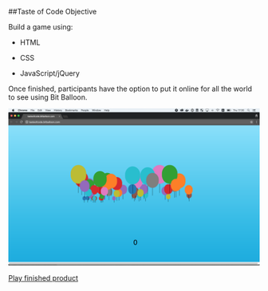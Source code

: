 ##Taste of Code Objective

 Build a game using:

 * HTML

 * CSS

 * JavaScript/jQuery

 Once finished, participants have the option to put it online for all the world
 to see using Bit Balloon.

![](https://raw.githubusercontent.com/Codaisseur/taste-of-code-balloon-game/b50c10564f8516544f8dcf8d07adc7d67acd46d8/Screenshots/finished_product.png)

[Play finished product](http://tasteofcode.bitballoon.com/)
